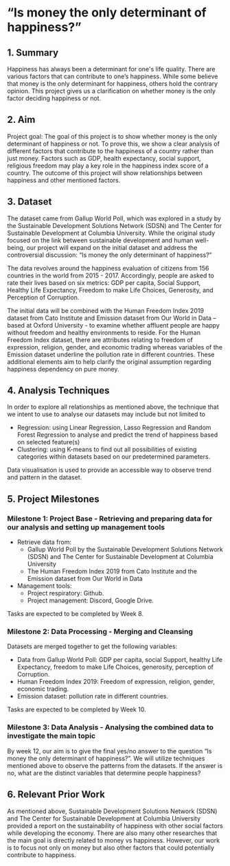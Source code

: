 # “Is money the only determinant of happiness?”

## 1. Summary
Happiness has always been a determinant for one's life quality. There are various factors that can contribute to one’s happiness. While some believe that money is the only determinant for happiness, others hold the contrary opinion. This project gives us a clarification on whether money is the only factor deciding happiness or not.

## 2. Aim
Project goal: The goal of this project is to show whether money is the only determinant of happiness or not. To prove this, we show a clear analysis of different factors that contribute to the happiness of a country rather than just money. Factors such as GDP, health expectancy, social support, religious freedom may play a key role in the happiness index score of a country. The outcome of this project will show relationships between happiness and other mentioned factors. 

## 3. Dataset
The dataset came from Gallup World Poll, which was explored in a study by the Sustainable Development Solutions Network (SDSN) and The Center for Sustainable Development at Columbia University. While the original study focused on the link between sustainable development and human well-being, our project will expand on the initial dataset and address the controversial discussion: “Is money the only determinant of happiness?”

The data revolves around the happiness evaluation of citizens from 156 countries in the world from 2015 - 2017. Accordingly, people are asked to rate their lives based on six metrics: GDP per capita, Social Support, Healthy Life Expectancy, Freedom to make Life Choices, Generosity, and Perception of Corruption.

The initial data will be combined with the Human Freedom Index 2019 dataset from Cato Institute and Emission dataset from Our World in Data – based at Oxford University - to examine whether affluent people are happy without freedom and healthy environments to reside. For the Human Freedom Index dataset, there are attributes relating to freedom of expression, religion, gender, and economic trading whereas variables of the Emission dataset underline the pollution rate in different countries. These additional elements aim to help clarify the original assumption regarding happiness dependency on pure money.

## 4. Analysis Techniques
In order to explore all relationships as mentioned above, the technique that we intent to use to analyse our datasets may include but not limited to
- Regression: using Linear Regression, Lasso Regression and Random Forest Regression to analyse and predict the trend of happiness based on selected feature(s)
- Clustering: using K-means to find out all possibilities of existing categories within datasets based on our predetermined parameters.

Data visualisation is used to provide an accessible way to observe trend and pattern in the dataset.

## 5. Project Milestones

### Milestone 1: Project Base - Retrieving and preparing data for our analysis and setting up management tools
- Retrieve data from:
  - Gallup World Poll by the Sustainable Development Solutions Network (SDSN) and The Center for Sustainable Development at Columbia University
  - The Human Freedom Index 2019 from Cato Institute and the Emission dataset from Our World in Data
- Management tools:
  - Project respiratory: Github.
  - Project management: Discord, Google Drive.

Tasks are expected to be completed by Week 8.

### Milestone 2: Data Processing - Merging and Cleansing 
Datasets are merged together to get the following variables:
- Data from Gallup World Poll: GDP per capita, social Support, healthy Life Expectancy, freedom to make Life Choices, generosity, perception of Corruption.
- Human Freedom Index 2019: Freedom of expression, religion, gender, economic trading.
- Emission dataset: pollution rate in different countries.

Tasks are expected to be completed by Week 10.

### Milestone 3: Data Analysis - Analysing the combined data to investigate the main topic
By week 12, our aim is to give the final yes/no answer to the question “Is money the only determinant of happiness?”. We will utilize techniques mentioned above to observe the patterns from the datasets. If the answer is no, what are the distinct variables that determine people happiness?

## 6. Relevant Prior Work
As mentioned above, Sustainable Development Solutions Network (SDSN) and The Center for Sustainable Development at Columbia University provided a report on the sustainability of happiness with other social factors while developing the economy. There are also many other researches that the main goal is directly related to money vs happiness. However, our work is to focus not only on money but also other factors that could potentially contribute to happiness.
